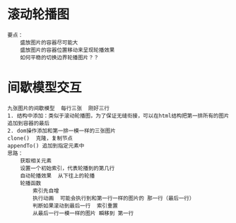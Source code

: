 # 滚动轮播图
    要点：
        盛放图片的容器尽可能大
        盛放图片的容器位置移动来呈现轮播效果
        如何平稳的切换边界轮播图片？？

# 间歇模型交互
    九张图片的间歇模型  每行三张  刚好三行
    1. 结构中添加：类似于滚动轮播图，为了保证无缝衔接，可以在html结构把第一排所有的图片追加到容器的最后
    2. dom操作添加和第一排一模一样的三张图片
    clone()  克隆，复制节点
    appendTo() 追加到指定元素中
    思路：
        获取相关元素
        设置一个初始索引，代表轮播到的第几行
        自动轮播效果  从下往上的轮播
        轮播函数
            索引先自增
            执行动画  可能会执行到和第一行一样的图片的 那一行（最后一行）
            判断如果滚动到最后一行  索引重置
            从最后一行一模一样的图片 瞬移到 第一行
